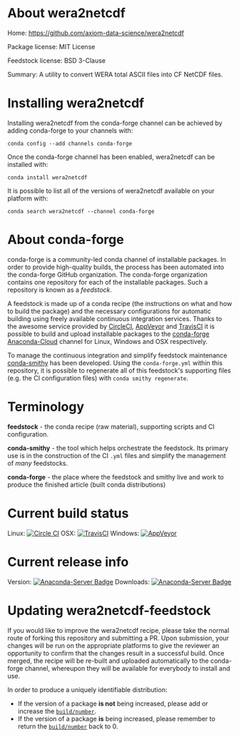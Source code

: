 About wera2netcdf
=================

Home: https://github.com/axiom-data-science/wera2netcdf

Package license: MIT License

Feedstock license: BSD 3-Clause

Summary: A utility to convert WERA total ASCII files into CF NetCDF files.



Installing wera2netcdf
======================

Installing wera2netcdf from the conda-forge channel can be achieved by adding conda-forge to your channels with:

```
conda config --add channels conda-forge
```

Once the conda-forge channel has been enabled, wera2netcdf can be installed with:

```
conda install wera2netcdf
```

It is possible to list all of the versions of wera2netcdf available on your platform with:

```
conda search wera2netcdf --channel conda-forge
```


About conda-forge
=================

conda-forge is a community-led conda channel of installable packages.
In order to provide high-quality builds, the process has been automated into the
conda-forge GitHub organization. The conda-forge organization contains one repository 
for each of the installable packages. Such a repository is known as a *feedstock*.

A feedstock is made up of a conda recipe (the instructions on what and how to build
the package) and the necessary configurations for automatic building using freely
available continuous integration services. Thanks to the awesome service provided by
[CircleCI](https://circleci.com/), [AppVeyor](http://www.appveyor.com/)
and [TravisCI](https://travis-ci.org/) it is possible to build and upload installable
packages to the [conda-forge](https://anaconda.org/conda-forge)
[Anaconda-Cloud](http://docs.anaconda.org/) channel for Linux, Windows and OSX respectively.

To manage the continuous integration and simplify feedstock maintenance
[conda-smithy](http://github.com/conda-forge/conda-smithy) has been developed.
Using the ``conda-forge.yml`` within this repository, it is possible to regenerate all of
this feedstock's supporting files (e.g. the CI configuration files) with ``conda smithy regenerate``.


Terminology
===========

**feedstock** - the conda recipe (raw material), supporting scripts and CI configuration.

**conda-smithy** - the tool which helps orchestrate the feedstock.
                   Its primary use is in the construction of the CI ``.yml`` files
                   and simplify the management of *many* feedstocks.

**conda-forge** - the place where the feedstock and smithy live and work to
                  produce the finished article (built conda distributions)

Current build status
====================
Linux: [![Circle CI](https://circleci.com/gh/conda-forge/wera2netcdf-feedstock.svg?style=svg)](https://circleci.com/gh/conda-forge/wera2netcdf-feedstock)
OSX: [![TravisCI](https://travis-ci.org/conda-forge/wera2netcdf-feedstock.svg?branch=master)](https://travis-ci.org/conda-forge/wera2netcdf-feedstock) 
Windows: [![AppVeyor](https://ci.appveyor.com/api/projects/status/github/conda-forge/wera2netcdf-feedstock?svg=True)](https://ci.appveyor.com/project/conda-forge/wera2netcdf-feedstock/branch/master)

Current release info
====================
Version: [![Anaconda-Server Badge](https://anaconda.org/conda-forge/wera2netcdf/badges/version.svg)](https://anaconda.org/conda-forge/wera2netcdf)
Downloads: [![Anaconda-Server Badge](https://anaconda.org/conda-forge/wera2netcdf/badges/downloads.svg)](https://anaconda.org/conda-forge/wera2netcdf)


Updating wera2netcdf-feedstock
==============================

If you would like to improve the wera2netcdf recipe, please take the normal
route of forking this repository and submitting a PR. Upon submission, your changes will
be run on the appropriate platforms to give the reviewer an opportunity to confirm that the
changes result in a successful build. Once merged, the recipe will be re-built and uploaded
automatically to the conda-forge channel, whereupon they will be available for everybody to
install and use.

In order to produce a uniquely identifiable distribution:
 * If the version of a package **is not** being increased, please add or increase
   the [``build/number``](http://conda.pydata.org/docs/building/meta-yaml.html#build-number-and-string). 
 * If the version of a package **is** being increased, please remember to return
   the [``build/number``](http://conda.pydata.org/docs/building/meta-yaml.html#build-number-and-string)
   back to 0.
